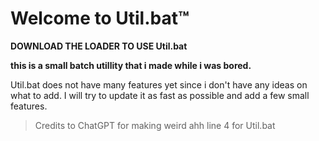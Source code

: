 # Welcome to Util.bat™
**DOWNLOAD THE LOADER TO USE Util.bat**

**this is a small batch utillity that i made while i was bored.**

Util.bat does not have many features yet since i don't have any ideas on what to add.
I will try to update it as fast as possible and add a few small features.

> Credits to ChatGPT for making weird ahh line 4 for Util.bat
